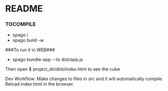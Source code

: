 # README #


### TOCOMPILE ###

* spago i
* spago build -w 


###To run it in WEB###

* spago bundle-app --to dist/app.js

Then open 
$ project_dir/dist/index.html to see the cube


Dev Workflow: Make changes to files in src and it will automatically compile. Reload index.html in the browser. 